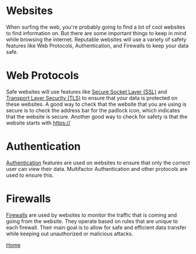 # Websites
When surfing the web, you're probably going to find a lot of cool websites to find information on. But there are some important things to keep in mind while browsing the internet. Reputable websites will use a variety of safety features like Web Protocols, Authentication, and Firewalls to keep your data safe. 

# Web Protocols 
Safe websites will use features like [Secure Socket Layer (SSL)](WebProtocols.md) and [Transport Layer Security (TLS)](WebProtocols.md) to ensure that your data is protected on these websites. A good way to check that the website that you are using is secure is to check the address bar for the padlock icon, which indicates that the website is secure. Another good way to check for safety is that the website starts with [https://](WebProtocols.md)

# Authentication
[Authentication](Authentication.md) features are used on websites to ensure that only the correct user can view their data. Multifactor Authentication and other protocols are used to ensure this. 

# Firewalls 
[Firewalls](Firewalls.md) are used by websites to monitor the traffic that is coming and going from the website. They operate based on rules that are unique to each firewall. Their main goal is to allow for safe and efficient data transfer while keeping out unauthorized or malicious attacks.

[Home](README.md)


